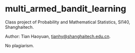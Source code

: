 # multi_armed_bandit_learning
Class project of Probability and Mathematical Statistics, SI140, Shanghaitech.

Author: Tian Haoyuan, tianhy@shanghaitech.edu.cn.

No plagiarism.
